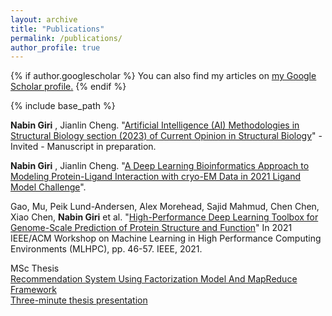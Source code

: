 ```yaml
---
layout: archive
title: "Publications"
permalink: /publications/
author_profile: true
---
```


{% if author.googlescholar %}
  You can also find my articles on <u><a href="{{author.googlescholar}}">my Google Scholar profile</a>.</u>
{% endif %}

{% include base_path %}

**Nabin Giri** , Jianlin Cheng.  "[Artificial Intelligence (AI) Methodologies in Structural Biology section (2023) of Current Opinion in Structural Biology](https://www.journals.elsevier.com/current-opinion-in-structural-biology)" - Invited - Manuscript in preparation.

**Nabin Giri** , Jianlin Cheng. "[A Deep Learning Bioinformatics Approach to Modeling Protein-Ligand Interaction with cryo-EM Data in 2021 Ligand Model Challenge](https://www.biorxiv.org/content/10.1101/2022.05.27.493799v1)".

Gao, Mu, Peik Lund-Andersen, Alex Morehead, Sajid Mahmud, Chen Chen, Xiao Chen, **Nabin Giri** et al. "[High-Performance Deep Learning Toolbox for Genome-Scale Prediction of Protein Structure and Function](https://ieeexplore.ieee.org/stamp/stamp.jsp?tp=&arnumber=9652872)" In 2021 IEEE/ACM Workshop on Machine Learning in High Performance Computing Environments (MLHPC), pp. 46-57. IEEE, 2021.


MSc Thesis \
[Recommendation System Using Factorization Model And MapReduce Framework](https://ucmo.alma.exlibrisgroup.com/view/delivery/01UCMO_INST/12110769570005571) \
[Three-minute thesis presentation](https://youtu.be/KVL9eQ35YSY)
